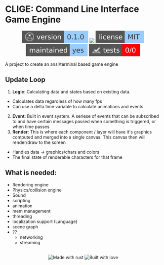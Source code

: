 # CLIGE: Command Line Interface Game Engine

<!-- Header Badges -->

<div align="center">
  
<img src="assets/badges/version.svg" alt="Version"/>
<a href="https://github.com/Tired-Fox/clige/releases" alt="Release"><img src="https://img.shields.io/github/v/release/tired-fox/clige.svg?style=flat-square&color=9cf"/></a>
<a href="https://github.com/Tired-Fox/clige/blob/main/LICENSE" alt="License"><img src="assets/badges/license.svg"/></a>
<br>
<img src="assets/badges/maintained.svg" alt="Maintained"/>
<img src="assets/badges/tests.svg" alt="Tests"/>
  
</div>

<!-- End Header -->

A project to create an ansi/terminal based game engine

## Update Loop
1. **Logic**: Calculating data and states based on existing data.
- Calculates data regardless of how many fps
- Can use a delta time variable to calculate animations and events
2. **Event**: Built in event system. A seriese of events that can be subscribed to and have certain messages passed when something is triggered, or when time passes
3. **Render**: This is where each component / layer will have it's graphics computed and merged into a single canvas. This canvas then will render/draw to the screen
- Handles data -> graphics/chars and colors
- The final state of renderable characters for that frame

## What is needed:
- Rendering engine
- Physics/collision engine
- Sound
- scripting
- animation
- mem management
- threading
- localization support (Language)
- scene graph
- ??
  - networking
  - streaming

<!-- Footer Badges --!>

<br>
<div align="center">
  <img src="assets/badges/made_with_rust.svg" alt="Made with rust"/>
  <img src="assets/badges/built_with_love.svg" alt="Built with love"/>
</div>

<!-- End Footer -->

